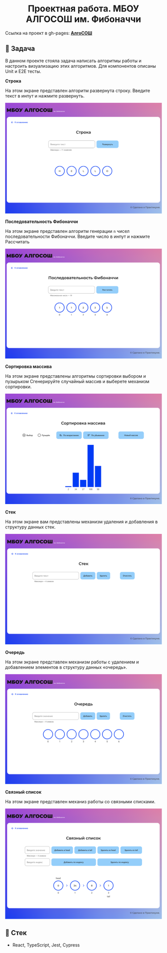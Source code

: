 <h1 align="center">
    Проектная работа. МБОУ АЛГОСОШ им. Фибоначчи
</h1>

Ссылка на проект в gh-pages: **[АлгоСОШ](https://arturkaramov.github.io/algososh/)**

## 📖 Задача

В данном проекте стояла задача написать алгоритмы работы и настроить визуализацию этих алгоритмов. Для компонентов описаны Unit и E2E тесты.

<b>Строка</b>

На этом экране представлен алгоритм развернута строку.
Введите текст в инпут и нажмите развернуть.

![Строка в исходном виде](README_static/Untitled%201.png)

<b>Последовательность Фибоначчи</b>

На этом экране представлен алгоритм генерации `n` чисел последовательности Фибоначчи.
Введите число в инпут и нажмите Рассчитать

![Сгенерированная последовательность](README_static/Untitled%204.png)

<b>Сортировка массива</b>

На этом экране представлены алгоритмы сортировки выбором и пузырьком
Сгенерируйте случайный массив и выберете механизм сортировки.

![Начальное состояние страницы](README_static/Untitled%205.png)

<b>Стек</b>

На этом экране вам представлены механизм удаления и добавления в структуру данных стек.

![Начальное состояние страницы](README_static/Untitled%206.png)

<b>Очередь</b>

На этом экране представлен механизм работы с удалением и добавлением элементов в структуру данных «очередь».

![Начальное состояние страницы](README_static/Untitled%207.png)

<b>Связный список</b>

На этом экране представлен механиз работы со связными списками.

![Начальное состояние страницы](README_static/Untitled%2011.png)

## 📃 Стек

- React, TypeScript, Jest, Cypress
